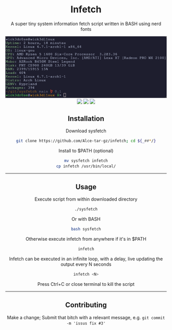 <div align="center">
<h1>Infetch</h1>
<p>A super tiny system information fetch script written in BASH using nerd fonts</p>
<img src="ss.webp"></img>
<a href='#'><img src="https://img.shields.io/badge/Shell_Script-121011?logo=gnu-bash&logoColor=white"></img><a/>
<a href='#'><img src="https://img.shields.io/badge/Made%20with-Bash-1f425f.svg"></img><a/>
<a href='#'><img src=https://img.shields.io/badge/Maintained%3F-yes-green.svg></img><a/>
<br/>

## Installation
Download sysfetch

```bash
git clone https://github.com/Alce-tar-gz/infetch; cd ${_##*/}
```

Install to $PATH (optional)
```bash
mv sysfetch infetch
cp infetch /usr/bin/local/
```

---

## Usage
Execute script from within downloaded directory
```bash
./sysfetch
```

Or with BASH
```bash
bash sysfetch
```

Otherwise execute infetch from anywhere if it's in $PATH
```bash
infetch
```

Infetch can be executed in an infinite loop, with a delay, live updating the output every N seconds
```bash
infetch <N>
```

Press Ctrl+C or close terminal to kill the script

---

## Contributing
Make a change; Submit that bitch with a relevant message, e.g. `git commit -m 'issus fix #3'`

